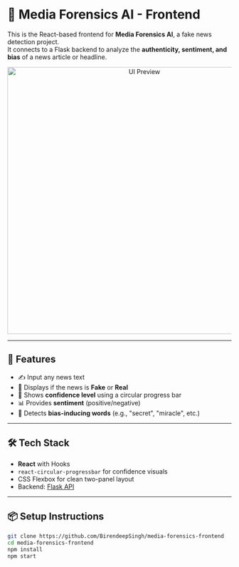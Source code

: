 # 📰 Media Forensics AI - Frontend

This is the React-based frontend for **Media Forensics AI**, a fake news detection project.  
It connects to a Flask backend to analyze the **authenticity, sentiment, and bias** of a news article or headline.

<div align="center">
  <img src="https://user-images.githubusercontent.com/your-screenshot.png" alt="UI Preview" width="600"/>
</div>

---

## 🚀 Features

- ✍️ Input any news text
- 🧠 Displays if the news is **Fake** or **Real**
- 🎯 Shows **confidence level** using a circular progress bar
- 📊 Provides **sentiment** (positive/negative)
- 🧩 Detects **bias-inducing words** (e.g., "secret", "miracle", etc.)

---

## 🛠 Tech Stack

- **React** with Hooks
- `react-circular-progressbar` for confidence visuals
- CSS Flexbox for clean two-panel layout
- Backend: [Flask API](https://github.com/BirendeepSingh/Media-Forensics-AI)

---

## 📦 Setup Instructions

```bash
git clone https://github.com/BirendeepSingh/media-forensics-frontend
cd media-forensics-frontend
npm install
npm start
